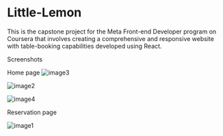 # Little-Lemon
This is the capstone project for the Meta Front-end Developer program on Coursera that involves creating a comprehensive and responsive website with table-booking capabilities developed using React.

Screenshots

Home page
![image3](https://github.com/Nourkhadoor/Little-Lemon/assets/156527994/827f7a1b-feef-4eb6-9df4-9c0602b5cc86)

![image2](https://github.com/Nourkhadoor/Little-Lemon/assets/156527994/04178946-7754-4feb-a1b0-fafa72d43b59)

![image4](https://github.com/Nourkhadoor/Little-Lemon/assets/156527994/c9260f4a-b87d-4a1e-b57c-ec77d94b50c6)


Reservation page

![image1](https://github.com/Nourkhadoor/Little-Lemon/assets/156527994/344b9bf6-e6b7-4cda-8c73-c2d9419bbba3)

